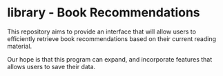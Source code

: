 # library - Book Recommendations

This repository aims to provide an interface that will allow users to efficiently retrieve book recommendations based on their current reading material. 

Our hope is that this program can expand, and incorporate features that allows users to save their data. 
